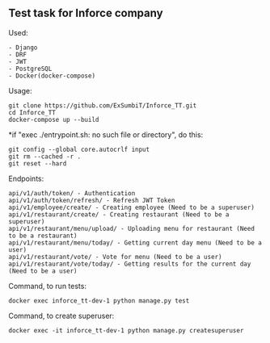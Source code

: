## Test task for Inforce company

Used:

```
- Django
- DRF
- JWT
- PostgreSQL
- Docker(docker-compose)
```

Usage:

```
git clone https://github.com/ExSumbiT/Inforce_TT.git
cd Inforce_TT
docker-compose up --build
```
*if "exec ./entrypoint.sh: no such file or directory", do this:
```
git config --global core.autocrlf input
git rm --cached -r .
git reset --hard
```

Endpoints:
```
api/v1/auth/token/ - Authentication
api/v1/auth/token/refresh/ - Refresh JWT Token
api/v1/employee/create/ - Creating employee (Need to be a superuser)
api/v1/restaurant/create/ - Creating restaurant (Need to be a superuser)
api/v1/restaurant/menu/upload/ - Uploading menu for restaurant (Need to be a restaurant)
api/v1/restaurant/menu/today/ - Getting current day menu (Need to be a user)
api/v1/restaurant/vote/ - Vote for menu (Need to be a user)
api/v1/restaurant/vote/today/ - Getting results for the current day (Need to be a user)
```

Command, to run tests:
```
docker exec inforce_tt-dev-1 python manage.py test
```

Command, to create superuser:
```
docker exec -it inforce_tt-dev-1 python manage.py createsuperuser
```